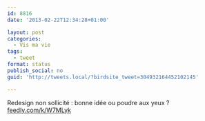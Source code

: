 ```yaml
---
id: 8816
date: '2013-02-22T12:34:28+01:00'

layout: post
categories:
  - Vis ma vie
tags:
  - tweet
format: status
publish_social: no
guid: 'http://tweets.local/?birdsite_tweet=304932164452102145'

---
```


Redesign non sollicité : bonne idée ou poudre aux yeux ? [feedly.com/k/W7MLyk](http://feedly.com/k/W7MLyk)